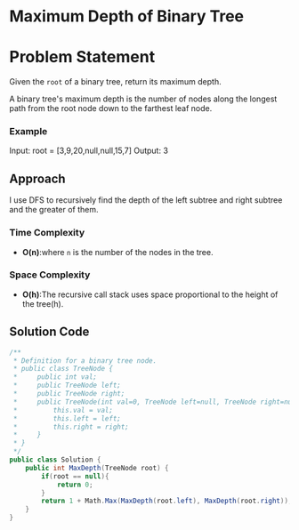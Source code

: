 # Maximum Depth of Binary Tree

# Problem Statement
Given the `root` of a binary tree, return its maximum depth.

A binary tree's maximum depth is the number of nodes along the longest path from the root node down to the farthest leaf node.
### Example
Input: root = [3,9,20,null,null,15,7] Output: 3
## Approach
I use DFS to recursively find the depth of the left subtree and right subtree and the greater of them. 
### Time Complexity
- **O(n)**:where `n` is the number of the nodes in the tree.
### Space Complexity
- **O(h)**:The recursive call stack uses space proportional to the height of the tree(h).
## Solution Code
```C#
/**
 * Definition for a binary tree node.
 * public class TreeNode {
 *     public int val;
 *     public TreeNode left;
 *     public TreeNode right;
 *     public TreeNode(int val=0, TreeNode left=null, TreeNode right=null) {
 *         this.val = val;
 *         this.left = left;
 *         this.right = right;
 *     }
 * }
 */
public class Solution {
    public int MaxDepth(TreeNode root) {
        if(root == null){
            return 0;
        }
        return 1 + Math.Max(MaxDepth(root.left), MaxDepth(root.right));
    }
}
